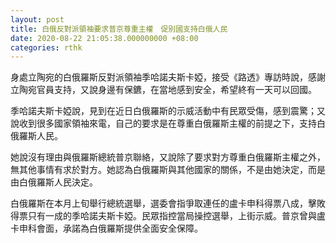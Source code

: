 ```yaml
---
layout: post
title: 白俄反對派領袖要求普京尊重主權　促別國支持白俄人民
date: 2020-08-22 21:05:38.000000000 +08:00
categories: rthk
---
```


身處立陶宛的白俄羅斯反對派領袖季哈諾夫斯卡婭，接受《路透》專訪時說，感謝立陶宛官員支持，又說身邊有保鑣，在當地感到安全，希望終有一天可以回國。

季哈諾夫斯卡婭說，見到在近日白俄羅斯的示威活動中有民眾受傷，感到震驚；又說收到很多國家領袖來電，自己的要求是在尊重白俄羅斯主權的前提之下，支持白俄羅斯人民。

她說沒有理由與俄羅斯總統普京聯絡，又說除了要求對方尊重白俄羅斯主權之外，無其他事情有求於對方。她認為白俄羅斯與其他國家的關係，不是由她決定，而是由白俄羅斯人民決定。

白俄羅斯在本月上旬舉行總統選舉，選委會指爭取連任的盧卡申科得票八成，擊敗得票只有一成的季哈諾夫斯卡婭。民眾指控當局操控選舉，上街示威。普京曾與盧卡申科會面，承諾為白俄羅斯提供全面安全保障。
